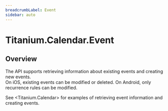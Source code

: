 ```yaml
---
breadcrumbLabel: Event
sidebar: auto
---
```


# Titanium.Calendar.Event

<ProxySummary/>

## Overview

The API supports retrieving information about existing events and creating new events.  
On iOS, existing events can be modified or deleted. On Android, only recurrence rules
can be modified.

See <Titanium.Calendar> for examples of retrieving event information and creating events.

<ApiDocs/>
